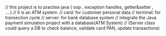 // this project is to practise java ( oop , exception handles, getter&setter , ....)
// it is an ATM system:
//      card: for customer personal data
//      terminal: for transection cycle
//      server: for bank database system
// integrate the Java payment simulation project with a database(ATM System)
// (Server class could query a DB to check balance, validate card PAN, update transactions)
